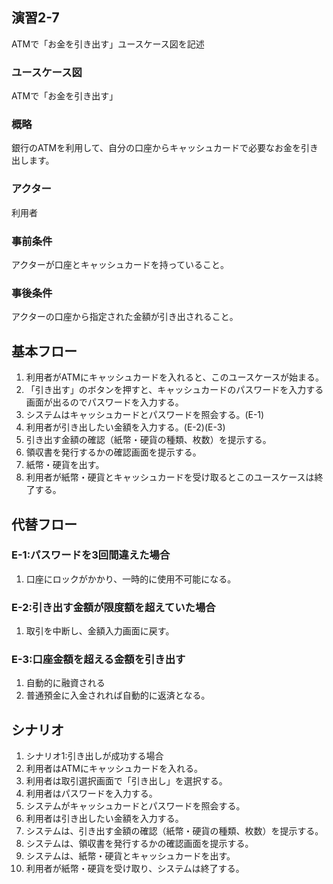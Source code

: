 ## 演習2-7
ATMで「お金を引き出す」ユースケース図を記述

### ユースケース図
ATMで「お金を引き出す」
### 概略
銀行のATMを利用して、自分の口座からキャッシュカードで必要なお金を引き出します。
### アクター
利用者
### 事前条件
アクターが口座とキャッシュカードを持っていること。
### 事後条件
アクターの口座から指定された金額が引き出されること。

## 基本フロー
1. 利用者がATMにキャッシュカードを入れると、このユースケースが始まる。
2. 「引き出す」のボタンを押すと、キャッシュカードのパスワードを入力する画面が出るのでパスワードを入力する。
1. システムはキャッシュカードとパスワードを照会する。(E-1)
3. 利用者が引き出したい金額を入力する。(E-2)(E-3)
4. 引き出す金額の確認（紙幣・硬貨の種類、枚数）を提示する。
5. 領収書を発行するかの確認画面を提示する。
6. 紙幣・硬貨を出す。
7. 利用者が紙幣・硬貨とキャッシュカードを受け取るとこのユースケースは終了する。
## 代替フロー
### E-1:パスワードを3回間違えた場合
1. 口座にロックがかかり、一時的に使用不可能になる。
### E-2:引き出す金額が限度額を超えていた場合
1. 取引を中断し、金額入力画面に戻す。
### E-3:口座金額を超える金額を引き出す
1. 自動的に融資される
2. 普通預金に入金されれば自動的に返済となる。

## シナリオ
1. シナリオ1:引き出しが成功する場合
2. 利用者はATMにキャッシュカードを入れる。
3. 利用者は取引選択画面で「引き出し」を選択する。
4. 利用者はパスワードを入力する。
4. システムがキャッシュカードとパスワードを照会する。
4. 利用者は引き出したい金額を入力する。
4. システムは、引き出す金額の確認（紙幣・硬貨の種類、枚数）を提示する。
4. システムは、領収書を発行するかの確認画面を提示する。
4. システムは、紙幣・硬貨とキャッシュカードを出す。
4. 利用者が紙幣・硬貨を受け取り、システムは終了する。
